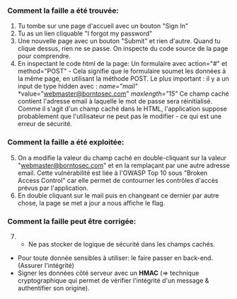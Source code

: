 ### Comment la faille a été trouvée:

1. Tu tombe sur une page d'accueil avec un bouton "Sign In"
2. Tu as un lien cliquable "I forgot my password"
3. Une nouvelle page avec un bouton "Submit" et rien d'autre.
 Quand tu clique dessus, rien ne se passe. On inspecte du code source de la page pour comprendre.
4. En inspectant le code html de la page:
Un formulaire avec action="#" et method="POST" - Cela signifie que le formulaire soumet les données à la même page, en utilisant la méthode POST.
Le plus important : il y a un input de type hidden avec :
*name="mail"*
*value="webmaster@borntosec.com"
*maxlength="15"*
Ce champ caché contient l'adresse email à laquelle le mot de passe sera réinitialisé. Comme il s'agit d'un champ caché dans le HTML, l'application suppose probablement que l'utilisateur ne peut pas le modifier - ce qui est une erreur de sécurité.

### Comment la faille a été exploitée:

5. On a modifie la valeur du champ caché en double-cliquant sur la valeur "webmaster@borntosec.com" et en la remplaçant par une autre adresse email.
Cette vulnérabilité est liée à l'OWASP Top 10 sous "Broken Access Control" car elle permet de contourner les contrôles d'accès prévus par l'application.
6. En double cliquant sur le mail puis en changeant ce dernier par autre chose, la page se met a jour a nous affiche le flag.

### Comment la faille peut être corrigée:

7.  - Ne pas stocker de logique de sécurité dans les champs cachés.
- Pour toute donnée sensibles à utiliser: le faire passer en back-end. (Assurer l'intégrité)
- Signer les données côté serveur avec un **HMAC** (=> technique cryptographique qui permet de vérifier l'intégrité d'un message & authentifier son origine).  